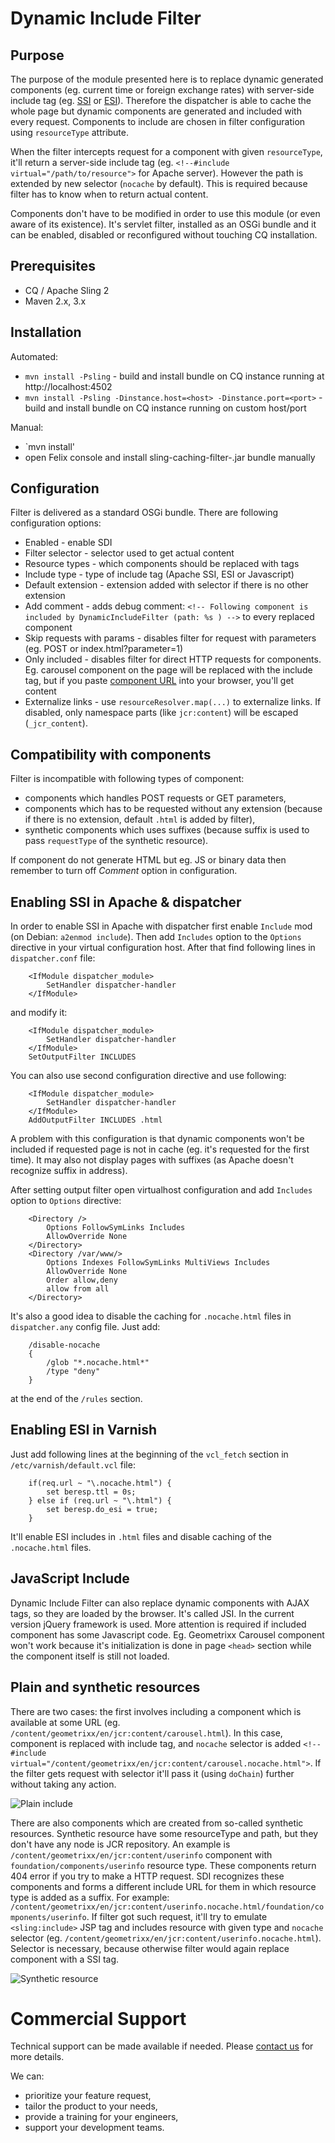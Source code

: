 # Dynamic Include Filter

## Purpose

The purpose of the module presented here is to replace dynamic generated components (eg. current time or foreign exchange rates) with server-side include tag (eg. [SSI](http://httpd.apache.org/docs/current/howto/ssi.html) or [ESI](http://www.w3.org/TR/esi-lang)). Therefore the dispatcher is able to cache the whole page but dynamic components are generated and included with every request. Components to include are chosen in filter configuration using `resourceType` attribute.

When the filter intercepts request for a component with given `resourceType`, it'll return a server-side include tag (eg. `<!--#include virtual="/path/to/resource">` for Apache server). However the path is extended by new selector (`nocache` by default). This is required because filter has to know when to return actual content.

Components don't have to be modified in order to use this module (or even aware of its existence). It's servlet filter, installed as an OSGi bundle and it can be enabled, disabled or reconfigured without touching CQ installation.

## Prerequisites

* CQ / Apache Sling 2
* Maven 2.x, 3.x

## Installation

Automated:

* `mvn install -Psling` - build and install bundle on CQ instance running at http://localhost:4502
* `mvn install -Psling -Dinstance.host=<host> -Dinstance.port=<port>` - build and install bundle on CQ instance running on custom host/port

Manual:

* `mvn install'
* open Felix console and install sling-caching-filter-<version>.jar bundle manually

## Configuration

Filter is delivered as a standard OSGi bundle. There are following configuration options:

* Enabled - enable SDI
* Filter selector - selector used to get actual content
* Resource types - which components should be replaced with tags
* Include type - type of include tag (Apache SSI, ESI or Javascript)
* Default extension - extension added with selector if there is no other extension
* Add comment - adds debug comment: `<!-- Following component is included by DynamicIncludeFilter (path: %s ) -->` to every replaced component
* Skip requests with params - disables filter for request with parameters (eg. POST or index.html?parameter=1)
* Only included - disables filter for direct HTTP requests for components. Eg. carousel component on the page will be replaced with the include tag, but if you paste [component URL](http://localhost:5403/content/geometrixx/en/_jcr_content/carousel.html) into your browser, you'll get content
* Externalize links - use `resourceResolver.map(...)` to externalize links. If disabled, only namespace parts (like `jcr:content`) will be escaped (`_jcr_content`).

## Compatibility with components

Filter is incompatible with following types of component:

* components which handles POST requests or GET parameters,
* components which has to be requested without any extension (because if there is no extension, default `.html` is added by filter),
* synthetic components which uses suffixes (because suffix is used to pass `requestType` of the synthetic resource).

If component do not generate HTML but eg. JS or binary data then remember to turn off *Comment* option in configuration.

## Enabling SSI in Apache & dispatcher

In order to enable SSI in Apache with dispatcher first enable `Include` mod (on Debian: `a2enmod include`). Then add `Includes` option to the `Options` directive in your virtual configuration host. After that find following lines in `dispatcher.conf` file:

        <IfModule dispatcher_module>
            SetHandler dispatcher-handler
        </IfModule>

and modify it:

        <IfModule dispatcher_module>
            SetHandler dispatcher-handler
        </IfModule>
        SetOutputFilter INCLUDES

You can also use second configuration directive and use following:

        <IfModule dispatcher_module>
            SetHandler dispatcher-handler
        </IfModule>
        AddOutputFilter INCLUDES .html

A problem with this configuration is that dynamic components won't be included if requested page is not in cache (eg. it's requested for the first time). It may also not display pages with suffixes (as Apache doesn't recognize suffix in address).

After setting output filter open virtualhost configuration and add `Includes` option to `Options` directive:

        <Directory />
            Options FollowSymLinks Includes
            AllowOverride None
        </Directory>
        <Directory /var/www/>
            Options Indexes FollowSymLinks MultiViews Includes
            AllowOverride None
            Order allow,deny
            allow from all
        </Directory>

It's also a good idea to disable the caching for `.nocache.html` files in `dispatcher.any` config file. Just add:

        /disable-nocache
        {
            /glob "*.nocache.html*"
            /type "deny"
        }

at the end of the `/rules` section.

## Enabling ESI in Varnish

Just add following lines at the beginning of the `vcl_fetch` section in `/etc/varnish/default.vcl` file:

        if(req.url ~ "\.nocache.html") {
            set beresp.ttl = 0s;
        } else if (req.url ~ "\.html") {
            set beresp.do_esi = true;
        }

It'll enable ESI includes in `.html` files and disable caching of the `.nocache.html` files.

## JavaScript Include

Dynamic Include Filter can also replace dynamic components with AJAX tags, so they are loaded by the browser. It's called JSI. In the current version jQuery framework is used. More attention is required if included component has some Javascript code. Eg. Geometrixx Carousel component won't work because it's initialization is done in page `<head>` section while the component itself is still not loaded.

## Plain and synthetic resources

There are two cases: the first involves including a component which is available at some URL (eg. `/content/geometrixx/en/jcr:content/carousel.html`). In this case, component is replaced with include tag, and `nocache` selector is added `<!--#include virtual="/content/geometrixx/en/jcr:content/carousel.nocache.html">`. If the filter gets request with selector it'll pass it (using `doChain`) further without taking any action.

![Plain include](https://raw.github.com/Cognifide/Sling-Dynamic-Include/master/src/main/doc/plain-include.png)

There are also components which are created from so-called synthetic resources. Synthetic resource have some resourceType and path, but they don't have any node is JCR repository. An example is `/content/geometrixx/en/jcr:content/userinfo` component with `foundation/components/userinfo` resource type. These components return 404 error if you try to make a HTTP request. SDI recognizes these components and forms a different include URL for them in which resource type is added as a suffix. For example: `/content/geometrixx/en/jcr:content/userinfo.nocache.html/foundation/components/userinfo`. If filter got such request, it'll try to emulate `<sling:include>` JSP tag and includes resource with given type and `nocache` selector (eg. `/content/geometrixx/en/jcr:content/userinfo.nocache.html`). Selector is necessary, because otherwise filter would again replace component with a SSI tag.

![Synthetic resource](https://raw.github.com/Cognifide/Sling-Dynamic-Include/master/src/main/doc/synthetic-include.png)

# Commercial Support

Technical support can be made available if needed. Please [contact us](https://www.cognifide.com/get-in-touch/) for more details.

We can:

* prioritize your feature request,
* tailor the product to your needs,
* provide a training for your engineers,
* support your development teams.
